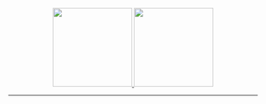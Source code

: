 <p align = "center">
  <a href="https://github.com/zAlves31">
  <img height="160em" src="https://github-readme-stats.vercel.app/api?username=zAlves31&show_icons=true&theme=synthwave&include_all_commits=true&count_private=true"/>
  <img height="160em" src="https://github-readme-stats.vercel.app/api/top-langs/?username=zAlves31&layout=compact&langs_count=7&theme=cobalt"/>
</p>
 
 <hr>


